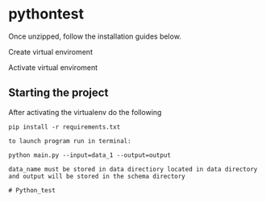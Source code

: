 # pythontest
Once unzipped, follow the installation guides below.

Create virtual enviroment 

Activate virtual enviroment

Starting the project
--------------------

After activating the virtualenv do the following

```
pip install -r requirements.txt

to launch program run in terminal:

python main.py --input=data_1 --output=output

data_name must be stored in data directiory located in data directory and output will be stored in the schema directory 

# Python_test
